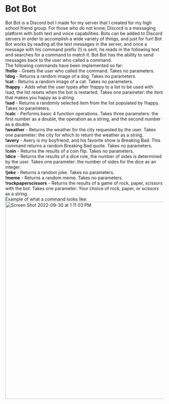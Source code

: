 # Bot Bot
Bot Bot is a Discord bot I made for my server that I created for my high school friend group. For those who do not know, Discord is a messaging platform with both text and voice capabilities. Bots can be added to Discord servers in order to accomplish a wide variety of things, and just for fun! Bot Bot works by reading all the text messages in the server, and once a message with his command prefix (!) is sent, he reads in the following text and searches for a command to match it. Bot Bot has the ability to send messages back to the user who called a command.   
The following commands have been implemented so far:  
**!hello** - Greets the user who called the command. Takes no parameters.    
**!dog** - Returns a random image of a dog. Takes no parameters.  
**!cat** - Returns a random image of a
 cat. Takes no parameters.  
**!happy** - Adds what the user types after !happy to a list to be used with !sad, the list resets when the bot is restarted. Takes one parameter: the item that makes you happy as a string.  
**!sad** - Returns a randomly selected item from the list populated by !happy. Takes no parameters.  
**!calc** - Performs basic 4 function operations. Takes three parameters: the first number as a double, the operation as a string, and the second number as a double.  
**!weather** - Returns the weather for the city requested by the user. Takes one parameter: the city for which to return the weather as a string.  
**!avery** - Avery is my boyfriend, and his favorite show is Breaking Bad. This command returns a random Breaking Bad quote. Takes no parameters.    
**!coin** - Returns the results of a coin flip. Takes no parameters.  
**!dice** - Returns the results of a dice role, the number of sides is determined by the user. Takes one parameter: the number of sides for the dice as an integer.  
**!joke** - Returns a random joke. Takes no parameters.  
**!meme** - Returns a random meme. Takes no parameters.  
**!rockpaperscissors** - Returns the results of a game of rock, paper, scissors with the bot. Takes one parameter: Your choice of rock, paper, or scissors as a string.  
Example of what a command looks like:  <img width="627" alt="Screen Shot 2022-09-30 at 1 11 03 PM" src="https://user-images.githubusercontent.com/89149299/193331484-8b959d88-628a-4d26-9bd0-a6f1ba126d8b.png">
